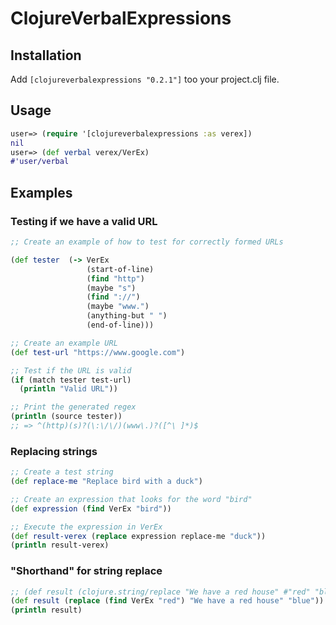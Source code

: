 ClojureVerbalExpressions
=======================

## Installation
Add `[clojureverbalexpressions "0.2.1"]` too your project.clj file.

## Usage
```clojure
user=> (require '[clojureverbalexpressions :as verex])
nil
user=> (def verbal verex/VerEx)
#'user/verbal
```
## Examples

### Testing if we have a valid URL
```clojure
;; Create an example of how to test for correctly formed URLs

(def tester  (-> VerEx 
                 (start-of-line)
                 (find "http")
                 (maybe "s")
                 (find "://")
                 (maybe "www.")
                 (anything-but " ")
                 (end-of-line)))

;; Create an example URL
(def test-url "https://www.google.com")

;; Test if the URL is valid
(if (match tester test-url)
  (println "Valid URL"))

;; Print the generated regex
(println (source tester)) 
;; => ^(http)(s)?(\:\/\/)(www\.)?([^\ ]*)$
```
### Replacing strings
```clojure
;; Create a test string
(def replace-me "Replace bird with a duck")

;; Create an expression that looks for the word "bird"
(def expression (find VerEx "bird"))

;; Execute the expression in VerEx
(def result-verex (replace expression replace-me "duck"))
(println result-verex)
```
### "Shorthand" for string replace
```clojure
;; (def result (clojure.string/replace "We have a red house" #"red" "blue")
(def result (replace (find VerEx "red") "We have a red house" "blue"))
(println result)
```
